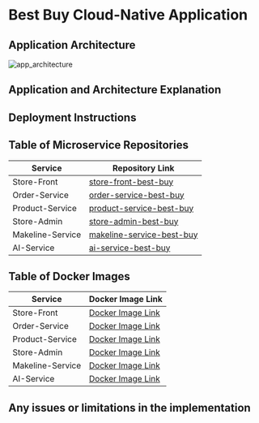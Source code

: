 # Best Buy Cloud-Native Application
## Application Architecture

![app_architecture](https://github.com/user-attachments/assets/a2ff1c31-d9a7-40ff-87ea-8ef851f4c812)


## Application and Architecture Explanation


## Deployment Instructions

## Table of Microservice Repositories

| Service               | Repository Link     |
|-----------------------|---------------------|
| Store-Front           | [store-front-best-buy](https://github.com/GulsahAvsar/store-front-best-buy.git)   |
| Order-Service         | [order-service-best-buy](https://github.com/GulsahAvsar/order-service-best-buy.git)   |
| Product-Service       | [product-service-best-buy](https://github.com/GulsahAvsar/product-service-best-buy.git)   |
| Store-Admin           | [store-admin-best-buy](https://github.com/GulsahAvsar/store-admin-best-buy.git)   |
| Makeline-Service      | [makeline-service-best-buy](https://github.com/GulsahAvsar/makeline-service-best-buy.git)   |
| AI-Service            | [ai-service-best-buy](https://github.com/GulsahAvsar/ai-service-best-buy.git)   |



## Table of Docker Images

| Service               | Docker Image Link                           |
|-----------------------|---------------------------------------------|
| Store-Front           | [Docker Image Link](#)                     |
| Order-Service         | [Docker Image Link](gulsahavsar/order-service-best-buy:latest)                     |
| Product-Service       | [Docker Image Link](#)                     |
| Store-Admin           | [Docker Image Link](#)                     |
| Makeline-Service      | [Docker Image Link](#)                     |
| AI-Service            | [Docker Image Link](#)                     |





## Any issues or limitations in the implementation

